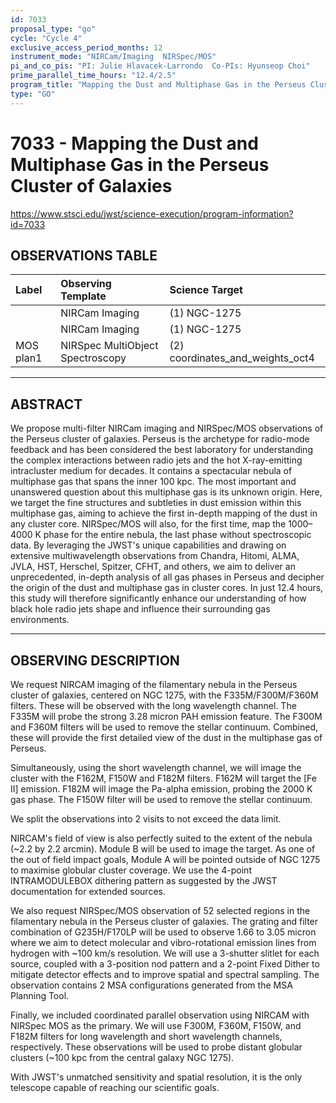 ```yaml
---
id: 7033
proposal_type: "go"
cycle: "Cycle 4"
exclusive_access_period_months: 12
instrument_mode: "NIRCam/Imaging  NIRSpec/MOS"
pi_and_co_pis: "PI: Julie Hlavacek-Larrondo  Co-PIs: Hyunseop Choi"
prime_parallel_time_hours: "12.4/2.5"
program_title: "Mapping the Dust and Multiphase Gas in the Perseus Cluster of Galaxies"
type: "GO"
---
```

# 7033 - Mapping the Dust and Multiphase Gas in the Perseus Cluster of Galaxies
https://www.stsci.edu/jwst/science-execution/program-information?id=7033
## OBSERVATIONS TABLE
| Label      | Observing Template             | Science Target               |
| :--------- | :----------------------------- | :--------------------------- |
|            | NIRCam Imaging                 | (1) NGC-1275                 |
|            | NIRCam Imaging                 | (1) NGC-1275                 |
| MOS plan1  | NIRSpec MultiObject Spectroscopy | (2) coordinates_and_weights_oct4 |

---

## ABSTRACT

We propose multi-filter NIRCam imaging and NIRSpec/MOS observations of the Perseus cluster of galaxies. Perseus is the archetype for radio-mode feedback and has been considered the best laboratory for understanding the complex interactions between radio jets and the hot X-ray-emitting intracluster medium for decades. It contains a spectacular nebula of multiphase gas that spans the inner 100 kpc. The most important and unanswered question about this multiphase gas is its unknown origin. Here, we target the fine structures and subtleties in dust emission within this multiphase gas, aiming to achieve the first in-depth mapping of the dust in any cluster core. NIRSpec/MOS will also, for the first time, map the 1000–4000 K phase for the entire nebula, the last phase without spectroscopic data. By leveraging the JWST's unique capabilities and drawing on extensive multiwavelength observations from Chandra, Hitomi, ALMA, JVLA, HST, Herschel, Spitzer, CFHT, and others, we aim to deliver an unprecedented, in-depth analysis of all gas phases in Perseus and decipher the origin of the dust and multiphase gas in cluster cores. In just 12.4 hours, this study will therefore significantly enhance our understanding of how black hole radio jets shape and influence their surrounding gas environments.

---

## OBSERVING DESCRIPTION

We request NIRCAM imaging of the filamentary nebula in the Perseus cluster of galaxies, centered on NGC 1275, with the F335M/F300M/F360M filters. These will be observed with the long wavelength channel. The F335M will probe the strong 3.28 micron PAH emission feature. The F300M and F360M filters will be used to remove the stellar continuum. Combined, these will provide the first detailed view of the dust in the multiphase gas of Perseus.

Simultaneously, using the short wavelength channel, we will image the cluster with the F162M, F150W and F182M filters. F162M will target the [Fe II] emission. F182M will image the Pa-alpha emission, probing the 2000 K gas phase. The F150W filter will be used to remove the stellar continuum.

We split the observations into 2 visits to not exceed the data limit.

NIRCAM's field of view is also perfectly suited to the extent of the nebula (~2.2 by 2.2 arcmin). Module B will be used to image the target. As one of the out of field impact goals, Module A will be pointed outside of NGC 1275 to maximise globular cluster coverage. We use the 4-point INTRAMODULEBOX dithering pattern as suggested by the JWST documentation for extended sources.

We also request NIRSpec/MOS observation of 52 selected regions in the filamentary nebula in the Perseus cluster of galaxies. The grating and filter combination of G235H/F170LP will be used to observe 1.66 to 3.05 micron where we aim to detect molecular and vibro-rotational emission lines from hydrogen with ~100 km/s resolution. We will use a 3-shutter slitlet for each source, coupled with a 3-position nod pattern and a 2-point Fixed Dither to mitigate detector effects and to improve spatial and spectral sampling. The observation contains 2 MSA configurations generated from the MSA Planning Tool.

Finally, we included coordinated parallel observation using NIRCAM with NIRSpec MOS as the primary. We will use F300M, F360M, F150W, and F182M filters for long wavelength and short wavelength channels, respectively. These observations will be used to probe distant globular clusters (~100 kpc from the central galaxy NGC 1275).

With JWST's unmatched sensitivity and spatial resolution, it is the only telescope capable of reaching our scientific goals.